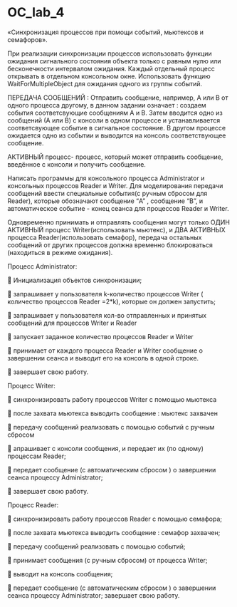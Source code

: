 # OC_lab_4

«Синхронизация процессов при помощи событий, мьютексов и семафоров».

При реализации синхронизации процессов использовать функции ожидания сигнального состояния объекта только с
равным нулю или бесконечности интервалом ожидания. Каждый отдельный процесс открывать в отдельном
консольном окне. Использовать функцию WaitForMultipleObject для ожидания одного из группы событий.

ПЕРЕДАЧА СООБЩЕНИЙ : Отправить сообщение, например, А или В от одного процесса другому, в данном задании
означает : создаем события соответсвующие сообщениям А и В. Затем вводится одно из сообщений (А или В) с
консоли в одном процессе и устанавливается соответсвующее событие в сигнальное состояние. В другом процессе
ожидается одно из событии и выводится на консоль соответствующее сообщение.

АКТИВНЫЙ процесс- процесс, который может отправить сообщение, введённое с консоли и получить сообщение.

Написать программы для консольного процесса Administrator и консольных процессов Reader и Writer. Для
моделирования передачи сообщений ввести специальные события(c ручным сбросом для Reader), которые обозначают
сообщение “A” , сообщение “B”, и автоматическое событие - конец сеанса для процессов Reader и Writer.

Одновременно принимать и отправлять сообщения могут только ОДИН АКТИВНЫЙ процесс Writer(использовать
мьютекс), и ДВА АКТИВНЫХ процесса Reader(использовать семафор), передача остальных сообщений от
других процессов должна временно блокироваться (находиться в режиме ожидания).

Процесс Administrator:

 Инициализация объектов синхронизации;

 запрашивает у пользователя k-количество процессов Writer ( количество процессов Reader =2*k),
которые он должен запустить;

 запрашивает у пользователя кол-во отправленных и принятых сообщений для процессов Writer и Reader

 запускает заданное количество процессов Reader и Writer

 принимает от каждого процесса Reader и Writer сообщение о завершении сеанса и выводит его на
консоль в одной строке.

 завершает свою работу.

Процесс Writer:

 синхронизировать работу процессов Writer с помощью мьютекса

 после захвата мьютекса выводить сообщение : мьютекс захвачен

 передачу сообщений реализовать с помощью событий c ручным сбросом

 апрашивает с консоли сообщения, и передает их (по одному) процессам Reader;

 передает сообщение (c автоматическим сбросом ) о завершении сеанса процессу Administrator;

 завершает свою работу.

Процесс Reader:

 синхронизировать работу процессов Reader с помощью семафора;

 после захвата мьютекса выводить сообщение : семафор захвачен;

 передачу сообщений реализовать с помощью событий;

 принимает сообщения (c ручным сбросом) от процесса Writer;

 выводит на консоль сообщения;

 передает сообщение (c автоматическим сбросом ) о завершении сеанса процессу Administrator;
завершает свою работу.
